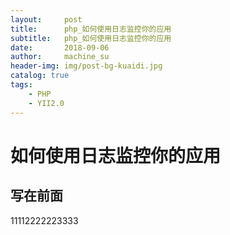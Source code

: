 ```yaml
---
layout:     post
title:      php_如何使用日志监控你的应用
subtitle:   php_如何使用日志监控你的应用 
date:       2018-09-06
author:     machine_su
header-img: img/post-bg-kuaidi.jpg
catalog: true
tags:
    - PHP
    - YII2.0
---
```


# 如何使用日志监控你的应用

## 写在前面
11112222223333


